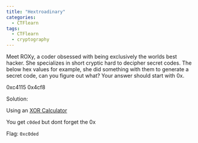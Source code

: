 ```yaml
---
title: "Hextroadinary"
categories:
  - CTFlearn
tags:
  - CTFlearn
  - cryptography
---
```


Meet ROXy, a coder obsessed with being exclusively the worlds best hacker. She specializes in short cryptic hard to decipher secret codes. The below hex values for example, she did something with them to generate a secret code, can you figure out what? Your answer should start with 0x.

0xc4115 0x4cf8

Solution: 

Using an [XOR Calculator](http://xor.pw/#)

You get `c0ded` but dont forget the 0x 

Flag: `0xc0ded`